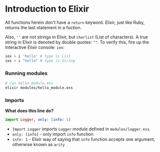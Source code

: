 # Introduction to Elixir
All functions herein don't have a `return` keyword. Elixir, just like Ruby, returns the last statement in a fuction.

Also, `''` are not strings in Elixir, but `charlist` (List of characters). A true string in Elixir is denoted by double quotes: `""`. To verify this, fire up the Interactive Elixir console: `iex`:

```elixir
iex > i 'hello' # type is List
iex > i "hello" # type is String
```

### Running modules
```sh
# run hello_module.exs
elixir modules/hello_module.exs
```

### Imports
**What does this line do?**

```elixir
import Logger, only: [info: 1]
```

- `Import Logger` imports `Logger` module defined in `modules/logger.exs`.
- `only: [info]` - only import `info` function
- `info: 1` - Elixir way of saying that `info` function accepts one argument, otherwise known as `arity`
